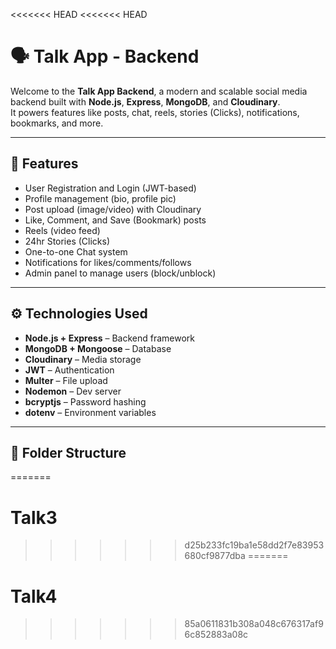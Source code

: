 <<<<<<< HEAD
<<<<<<< HEAD
# 🗣️ Talk App - Backend

Welcome to the **Talk App Backend**, a modern and scalable social media backend built with **Node.js**, **Express**, **MongoDB**, and **Cloudinary**.  
It powers features like posts, chat, reels, stories (Clicks), notifications, bookmarks, and more.

---

## 🚀 Features

- User Registration and Login (JWT-based)
- Profile management (bio, profile pic)
- Post upload (image/video) with Cloudinary
- Like, Comment, and Save (Bookmark) posts
- Reels (video feed)
- 24hr Stories (Clicks)
- One-to-one Chat system
- Notifications for likes/comments/follows
- Admin panel to manage users (block/unblock)

---

## ⚙️ Technologies Used

- **Node.js + Express** – Backend framework
- **MongoDB + Mongoose** – Database
- **Cloudinary** – Media storage
- **JWT** – Authentication
- **Multer** – File upload
- **Nodemon** – Dev server
- **bcryptjs** – Password hashing
- **dotenv** – Environment variables

---

## 📁 Folder Structure

=======
# Talk3
>>>>>>> d25b233fc19ba1e58dd2f7e83953680cf9877dba
=======
# Talk4
>>>>>>> 85a0611831b308a048c676317af96c852883a08c
